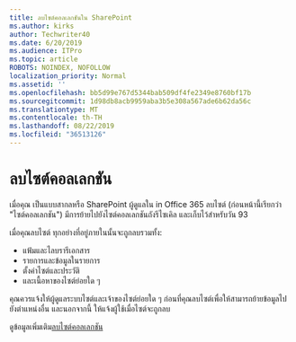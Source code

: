 ```yaml
---
title: ลบไซต์คอลเลกชันใน SharePoint
ms.author: kirks
author: Techwriter40
ms.date: 6/20/2019
ms.audience: ITPro
ms.topic: article
ROBOTS: NOINDEX, NOFOLLOW
localization_priority: Normal
ms.assetid: ''
ms.openlocfilehash: bb5d99e767d5344bab509df4fe2349e8760bf17b
ms.sourcegitcommit: 1d98db8acb9959aba3b5e308a567ade6b62da56c
ms.translationtype: MT
ms.contentlocale: th-TH
ms.lasthandoff: 08/22/2019
ms.locfileid: "36513126"
---
```

# <a name="delete-a-site-collection"></a>ลบไซต์คอลเลกชัน

เมื่อคุณ เป็นแบบสากลหรือ SharePoint ผู้ดูแลใน in Office 365 ลบไซต์ (ก่อนหน้านี้เรียกว่า "ไซต์คอลเลกชัน") มีการย้ายไปยังไซต์คอลเลกชันถังรีไซเคิล และเก็บไว้สำหรับวัน 93 

เมื่อคุณลบไซต์ ทุกอย่างที่อยู่ภายในนั้นจะถูกลบรวมทั้ง:

- แฟ้มและไลบรารีเอกสาร
- รายการและข้อมูลในรายการ
- ตั้งค่าไซต์และประวัติ
- และเนื้อหาของไซต์ย่อยใด ๆ

คุณควรแจ้งให้ผู้ดูแลระบบไซต์และเจ้าของไซต์ย่อยใด ๆ ก่อนที่คุณลบไซต์เพื่อให้สามารถย้ายข้อมูลไปยังตำแหน่งอื่น และนอกจากนี้ ให้แจ้งผู้ใช้เมื่อไซต์จะถูกลบ 

ดูข้อมูลเพิ่มเติม[ลบไซต์คอลเลกชัน](https://docs.microsoft.com/sharepoint/delete-site-collection) 